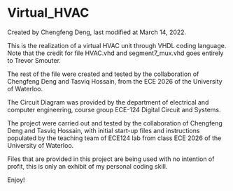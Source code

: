 # Virtual_HVAC


Created by Chengfeng Deng,
last modified at March 14, 2022.


This is the realization of a virtual HVAC unit through VHDL coding language.
Note that the credit for file HVAC.vhd and segment7_mux.vhd goes entirely to Trevor Smouter.

The rest of the file were created and tested by the collaboration of Chengfeng Deng and Tasviq Hossain, from the ECE 2026 of the University of Waterloo.

The Circuit Diagram was provided by the department of electrical and computer engineering, course group ECE-124 Digital Circuit and Systems.

The project were carried out and tested by the collaboration of Chengfeng Deng and Tasviq Hossain, with initial start-up files and instructions populated by the teaching team of ECE124 lab from class ECE 2026 of the University of Waterloo.

Files that are provided in this project are being used with no intention of profit, this is only an exhibit of my personal coding skill.

Enjoy!
